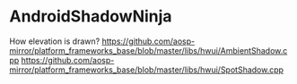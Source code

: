 # AndroidShadowNinja

How elevation is drawn?
https://github.com/aosp-mirror/platform_frameworks_base/blob/master/libs/hwui/AmbientShadow.cpp
https://github.com/aosp-mirror/platform_frameworks_base/blob/master/libs/hwui/SpotShadow.cpp
